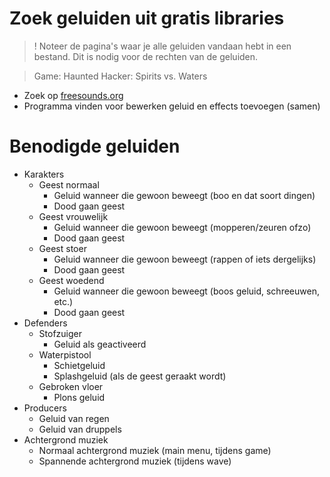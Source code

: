 # Zoek geluiden uit gratis libraries

> ! Noteer de pagina's waar je alle geluiden vandaan hebt in een bestand. Dit is nodig voor de rechten van de geluiden.

> Game: Haunted Hacker: Spirits vs. Waters
- Zoek op [freesounds.org](https://freesound.org/)
- Programma vinden voor bewerken geluid en effects toevoegen (samen)

# Benodigde geluiden

- Karakters
    - Geest normaal
        - Geluid wanneer die gewoon beweegt (boo en dat soort dingen)
        - Dood gaan geest
    - Geest vrouwelijk
        - Geluid wanneer die gewoon beweegt (mopperen/zeuren ofzo)
        - Dood gaan geest
    - Geest stoer
        - Geluid wanneer die gewoon beweegt (rappen of iets dergelijks)
        - Dood gaan geest
    - Geest woedend
        - Geluid wanneer die gewoon beweegt (boos geluid, schreeuwen, etc.)
        - Dood gaan geest
- Defenders
    - Stofzuiger
        - Geluid als geactiveerd
    - Waterpistool
        - Schietgeluid
        - Splashgeluid (als de geest geraakt wordt)
    - Gebroken vloer
        - Plons geluid
- Producers
    - Geluid van regen
    - Geluid van druppels
- Achtergrond muziek
    - Normaal achtergrond muziek (main menu, tijdens game)
    - Spannende achtergrond muziek (tijdens wave)